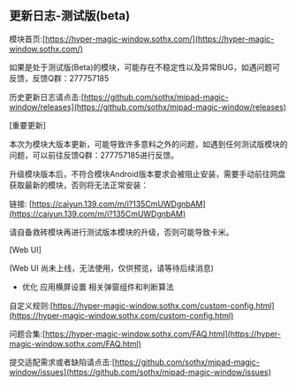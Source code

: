 ## 更新日志-测试版(beta)

模块首页:[https://hyper-magic-window.sothx.com/](https://hyper-magic-window.sothx.com/)

如果是处于测试版(Beta)的模块，可能存在不稳定性以及异常BUG，如遇问题可反馈，反馈Q群：277757185

历史更新日志请点击:[https://github.com/sothx/mipad-magic-window/releases](https://github.com/sothx/mipad-magic-window/releases)

[重要更新]

本次为模块大版本更新，可能导致许多意料之外的问题，如遇到任何测试版模块的问题，可以前往反馈Q群：277757185进行反馈。

升级模块版本后，不符合模块Android版本要求会被阻止安装，需要手动前往网盘获取最新的模块，否则将无法正常安装：

链接: [https://caiyun.139.com/m/i?135CmUWDgnbAM](https://caiyun.139.com/m/i?135CmUWDgnbAM)

请自备救砖模块再进行测试版本模块的升级，否则可能导致卡米。


[Web UI]

(Web UI 尚未上线，无法使用，仅供预览，请等待后续消息)

- 优化 应用横屏设置 相关弹窗组件和判断算法



自定义规则:[https://hyper-magic-window.sothx.com/custom-config.html](https://hyper-magic-window.sothx.com/custom-config.html)

问题合集:[https://hyper-magic-window.sothx.com/FAQ.html](https://hyper-magic-window.sothx.com/FAQ.html)

提交适配需求或者缺陷请点击:[https://github.com/sothx/mipad-magic-window/issues](https://github.com/sothx/mipad-magic-window/issues)
